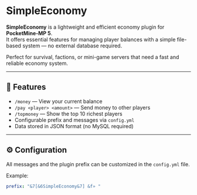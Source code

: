 # SimpleEconomy

**SimpleEconomy** is a lightweight and efficient economy plugin for **PocketMine-MP 5**.  
It offers essential features for managing player balances with a simple file-based system — no external database required.

Perfect for survival, factions, or mini-game servers that need a fast and reliable economy system.

---

## 📌 Features

- `/money` — View your current balance  
- `/pay <player> <amount>` — Send money to other players  
- `/topmoney` — Show the top 10 richest players  
- Configurable prefix and messages via `config.yml`  
- Data stored in JSON format (no MySQL required)  

---

## ⚙️ Configuration

All messages and the plugin prefix can be customized in the `config.yml` file.

Example:
```yaml
prefix: "&7[&6SimpleEconomy&7] &f» "
